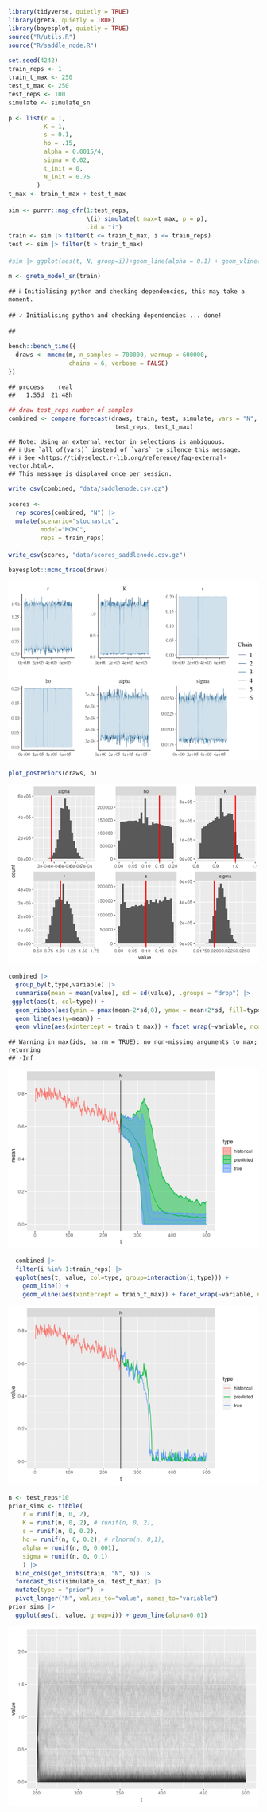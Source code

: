 
``` r
library(tidyverse, quietly = TRUE)
library(greta, quietly = TRUE)
library(bayesplot, quietly = TRUE)
source("R/utils.R")
source("R/saddle_node.R")
```

``` r
set.seed(4242)
train_reps <- 1
train_t_max <- 250
test_t_max <- 250
test_reps <- 100
simulate <- simulate_sn
```

``` r
p <- list(r = 1,
          K = 1,
          s = 0.1,
          ho = .15,
          alpha = 0.0015/4,
          sigma = 0.02,
          t_init = 0,
          N_init = 0.75
        )
t_max <- train_t_max + test_t_max

sim <- purrr::map_dfr(1:test_reps, 
                      \(i) simulate(t_max=t_max, p = p),
                      .id = "i")
train <- sim |> filter(t <= train_t_max, i <= train_reps)
test <- sim |> filter(t > train_t_max)

#sim |> ggplot(aes(t, N, group=i))+geom_line(alpha = 0.1) + geom_vline((aes(xintercept=train_t_max))) 
```

``` r
m <- greta_model_sn(train)
```

    ## ℹ Initialising python and checking dependencies, this may take a moment.

    ## ✓ Initialising python and checking dependencies ... done!

    ## 

``` r
bench::bench_time({                 
  draws <- mmcmc(m, n_samples = 700000, warmup = 600000,
                 chains = 6, verbose = FALSE)
})
```

    ## process    real 
    ##   1.55d  21.48h

``` r
## draw test_reps number of samples
combined <- compare_forecast(draws, train, test, simulate, vars = "N",
                              test_reps, test_t_max)
```

    ## Note: Using an external vector in selections is ambiguous.
    ## ℹ Use `all_of(vars)` instead of `vars` to silence this message.
    ## ℹ See <https://tidyselect.r-lib.org/reference/faq-external-vector.html>.
    ## This message is displayed once per session.

``` r
write_csv(combined, "data/saddlenode.csv.gz")
```

``` r
scores <-
  rep_scores(combined, "N") |> 
  mutate(scenario="stochastic", 
         model="MCMC", 
         reps = train_reps) 

write_csv(scores, "data/scores_saddlenode.csv.gz")
```

``` r
bayesplot::mcmc_trace(draws)
```

![](sn_mcmc_files/figure-gfm/unnamed-chunk-6-1.png)<!-- -->

``` r
plot_posteriors(draws, p)
```

![](sn_mcmc_files/figure-gfm/unnamed-chunk-6-2.png)<!-- -->

``` r
combined |> 
  group_by(t,type,variable) |> 
  summarise(mean = mean(value), sd = sd(value), .groups = "drop") |> 
 ggplot(aes(t, col=type)) + 
  geom_ribbon(aes(ymin = pmax(mean-2*sd,0), ymax = mean+2*sd, fill=type), alpha=0.5) +
  geom_line(aes(y=mean)) +
  geom_vline(aes(xintercept = train_t_max)) + facet_wrap(~variable, ncol=1)
```

    ## Warning in max(ids, na.rm = TRUE): no non-missing arguments to max; returning
    ## -Inf

![](sn_mcmc_files/figure-gfm/unnamed-chunk-7-1.png)<!-- -->

``` r
  combined |> 
  filter(i %in% 1:train_reps) |> 
  ggplot(aes(t, value, col=type, group=interaction(i,type))) + 
    geom_line() +
    geom_vline(aes(xintercept = train_t_max)) + facet_wrap(~variable, ncol=1)
```

![](sn_mcmc_files/figure-gfm/unnamed-chunk-8-1.png)<!-- -->

``` r
n <- test_reps*10
prior_sims <- tibble(
    r = runif(n, 0, 2),
    K = runif(n, 0, 2), # runif(n, 0, 2),
    s = runif(n, 0, 0.2),
    ho = runif(n, 0, 0.2), # rlnorm(n, 0,1),
    alpha = runif(n, 0, 0.001),
    sigma = runif(n, 0, 0.1) 
    ) |>
  bind_cols(get_inits(train, "N", n)) |> 
  forecast_dist(simulate_sn, test_t_max) |>
  mutate(type = "prior") |>
  pivot_longer("N", values_to="value", names_to="variable")
prior_sims |>
  ggplot(aes(t, value, group=i)) + geom_line(alpha=0.01)
```

![](sn_mcmc_files/figure-gfm/unnamed-chunk-9-1.png)<!-- -->
